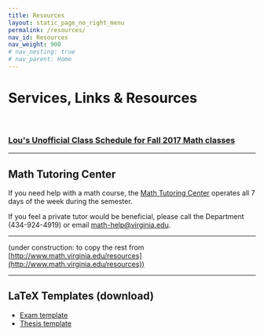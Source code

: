 ```yaml
---
title: Resources
layout: static_page_no_right_menu
permalink: /resources/
nav_id: Resources
nav_weight: 900
# nav_nesting: true
# nav_parent: Home
---
```


# Services, Links & Resources

<br>

### [Lou's Unofficial Class Schedule for Fall 2017 Math classes](http://rabi.phys.virginia.edu/mySIS/CS2/page.php?Semester=1178&Type=Group&Group=Mathematics)

---

## Math Tutoring Center

If you need help with a math course, the [Math Tutoring Center](http://people.virginia.edu/~psb7p/MTCsch.html) operates all 7 days of the week during the semester.

If you feel a private tutor would be beneficial, please call the Department (434-924-4919) or email [math-help@virginia.edu](mailto:math-help@virginia.edu).

---

(under construction: to copy the rest from [http://www.math.virginia.edu/resources](http://www.math.virginia.edu/resources))

---

## LaTeX Templates (download)

- [Exam template]({{site.url}}/resources/template_exam.tex)
- [Thesis template]({{site.url}}/resources/template_thesis.tex)
